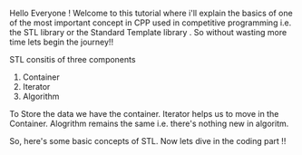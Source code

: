 Hello Everyone ! Welcome to this tutorial where i'll explain the basics of one of the most important concept in CPP used in competitive programming i.e. the STL library or the Standard Template library . So without wasting more time lets begin the journey!!

STL consitis of three components
1) Container
2) Iterator 
3) Algorithm

To Store the data we have the container.
Iterator helps us to move in the Container.
Alogrithm remains the same i.e. there's nothing new in algoritm.

So, here's some basic concepts of STL. Now lets dive in the coding part !!


